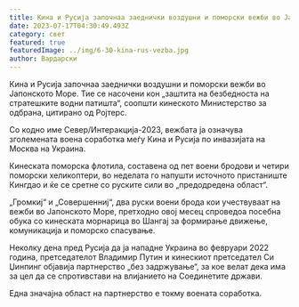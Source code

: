 ```yaml
---
title: Кина и Русија започнаа заеднички воздушни и поморски вежби во Јапонското Море
date: 2023-07-17T04:30:49.493Z
category: свет
featured: true
featuredImage: ../img/6-30-kina-rus-vezba.jpg
author: Вардарски
---
```

Кина и Русија започнаа заеднички воздушни и поморски вежби во Јапонското Море. Тие се насочени кон „заштита на безбедноста на стратешките водни патишта“, соопшти кинеското Министерство за одбрана, цитирано од Ројтерс.

Со кодно име Север/Интеракција-2023, вежбата ја означува зголемената воена соработка меѓу Кина и Русија по инвазијата на Москва на Украина.

Кинеската поморска флотила, составена од пет воени бродови и четири поморски хеликоптери, во неделата го напушти источното пристаниште Кингдао и ќе се сретне со руските сили во „предодредена област“.

„Громкиј“ и „Совершенниј“, два руски воени брода кои учествуваат на вежби во Јапонското Море, претходно овој месец спроведоа посебна обука со кинеската морнарица во Шангај за формирање движење, комуникација и поморско спасување.

Неколку дена пред Русија да ја нападне Украина во февруари 2022 година, претседателот Владимир Путин и кинескиот претседател Си Џинпинг објавија партнерство „без задржување“, за кое велат дека има за цел да се спротивстави на влијанието на Соединетите држави.

Една значајна област на партнерство е токму воената соработка.